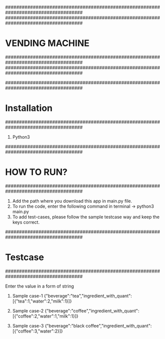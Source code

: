 ####################################################################################
####################################################################################
#								VENDING MACHINE		 										 #
####################################################################################
####################################################################################



####################################################################################
#									Installation											 #
####################################################################################

1. Python3



####################################################################################
#									HOW TO RUN?												 #
####################################################################################

1. Add the path where you download this app in main.py file.
2. To run the code, enter the following command in terminal -> python3 main.py
3. To add test-cases, please follow the sample testcase way and keep the keys correct.



####################################################################################
#									Testcase												 #
####################################################################################

Enter the value in a form of string

1. Sample case-1
{"beverage":"tea","ingredient_with_quant":[{"tea":1,"water":2,"milk":1}]}

2. Sample case-2
{"beverage":"coffee","ingredient_with_quant":[{"coffee":2,"water":1,"milk":1}]}

3. Sample case-3
{"beverage":"black coffee","ingredient_with_quant":[{"coffee":3,"water":2}]}
